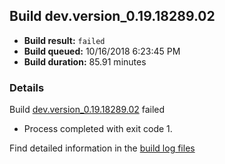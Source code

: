 ## Build dev.version_0.19.18289.02
- **Build result:** `failed`
- **Build queued:** 10/16/2018 6:23:45 PM
- **Build duration:** 85.91 minutes
### Details
Build [dev.version_0.19.18289.02](https://winappstudio.visualstudio.com/web/build.aspx?pcguid=a4ef43be-68ce-4195-a619-079b4d9834c2&builduri=vstfs%3a%2f%2f%2fBuild%2fBuild%2f26422) failed

+ Process completed with exit code 1.

Find detailed information in the [build log files](https://uwpctdiags.blob.core.windows.net/buildlogs/dev.version_0.19.18289.02_logs.zip)
